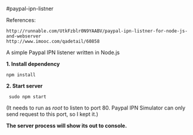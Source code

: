 #paypal-ipn-listner

References:

    http://runnable.com/UtkFzblr0N9YAABV/paypal-ipn-listner-for-node-js-and-webserver
    http://www.imooc.com/qadetail/60858

A simple Paypal IPN listener written in Node.js


**1. Install dependency**

    npm install

**2. Start server**

     sudo npm start

(It needs to run as *root* to listen to port 80. Paypal IPN Simulator can only send request to this port, so I kept it.)

**The server process will show its out to console.**